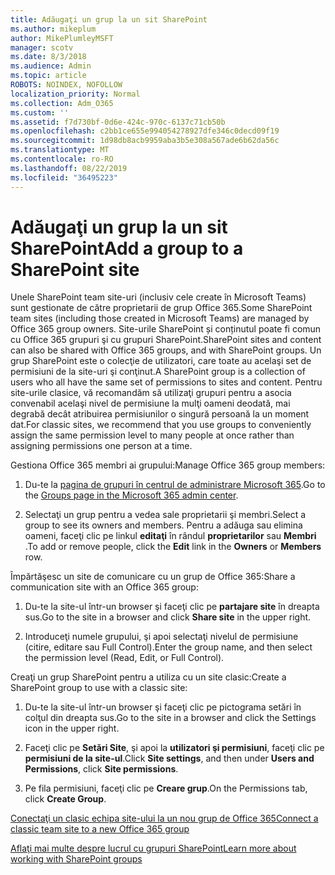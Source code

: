 ```yaml
---
title: Adăugaţi un grup la un sit SharePoint
ms.author: mikeplum
author: MikePlumleyMSFT
manager: scotv
ms.date: 8/3/2018
ms.audience: Admin
ms.topic: article
ROBOTS: NOINDEX, NOFOLLOW
localization_priority: Normal
ms.collection: Adm_O365
ms.custom: ''
ms.assetid: f7d730bf-0d6e-424c-970c-6137c71cb50b
ms.openlocfilehash: c2bb1ce655e994054278927dfe346c0decd09f19
ms.sourcegitcommit: 1d98db8acb9959aba3b5e308a567ade6b62da56c
ms.translationtype: MT
ms.contentlocale: ro-RO
ms.lasthandoff: 08/22/2019
ms.locfileid: "36495223"
---
```

# <a name="add-a-group-to-a-sharepoint-site"></a><span data-ttu-id="740be-102">Adăugaţi un grup la un sit SharePoint</span><span class="sxs-lookup"><span data-stu-id="740be-102">Add a group to a SharePoint site</span></span>

<span data-ttu-id="740be-103">Unele SharePoint team site-uri (inclusiv cele create în Microsoft Teams) sunt gestionate de către proprietarii de grup Office 365.</span><span class="sxs-lookup"><span data-stu-id="740be-103">Some SharePoint team sites (including those created in Microsoft Teams) are managed by Office 365 group owners.</span></span> <span data-ttu-id="740be-104">Site-urile SharePoint și conținutul poate fi comun cu Office 365 grupuri şi cu grupuri SharePoint.</span><span class="sxs-lookup"><span data-stu-id="740be-104">SharePoint sites and content can also be shared with Office 365 groups, and with SharePoint groups.</span></span> <span data-ttu-id="740be-105">Un grup SharePoint este o colecţie de utilizatori, care toate au acelaşi set de permisiuni de la site-uri şi conţinut.</span><span class="sxs-lookup"><span data-stu-id="740be-105">A SharePoint group is a collection of users who all have the same set of permissions to sites and content.</span></span> <span data-ttu-id="740be-106">Pentru site-urile clasice, vă recomandăm să utilizaţi grupuri pentru a asocia convenabil acelaşi nivel de permisiune la mulţi oameni deodată, mai degrabă decât atribuirea permisiunilor o singură persoană la un moment dat.</span><span class="sxs-lookup"><span data-stu-id="740be-106">For classic sites, we recommend that you use groups to conveniently assign the same permission level to many people at once rather than assigning permissions one person at a time.</span></span>
  
<span data-ttu-id="740be-107">Gestiona Office 365 membri ai grupului:</span><span class="sxs-lookup"><span data-stu-id="740be-107">Manage Office 365 group members:</span></span>
  
1. <span data-ttu-id="740be-108">Du-te la [pagina de grupuri în centrul de administrare Microsoft 365](https://portal.office.com/adminportal/home#/groups).</span><span class="sxs-lookup"><span data-stu-id="740be-108">Go to the [Groups page in the Microsoft 365 admin center](https://portal.office.com/adminportal/home#/groups).</span></span>
    
2. <span data-ttu-id="740be-109">Selectaţi un grup pentru a vedea sale proprietarii şi membri.</span><span class="sxs-lookup"><span data-stu-id="740be-109">Select a group to see its owners and members.</span></span> <span data-ttu-id="740be-110">Pentru a adăuga sau elimina oameni, faceţi clic pe linkul **editaţi** în rândul **proprietarilor** sau **Membri** .</span><span class="sxs-lookup"><span data-stu-id="740be-110">To add or remove people, click the **Edit** link in the **Owners** or **Members** row.</span></span> 
    
<span data-ttu-id="740be-111">Împărtăşesc un site de comunicare cu un grup de Office 365:</span><span class="sxs-lookup"><span data-stu-id="740be-111">Share a communication site with an Office 365 group:</span></span>
  
1. <span data-ttu-id="740be-112">Du-te la site-ul într-un browser şi faceţi clic pe **partajare site** în dreapta sus.</span><span class="sxs-lookup"><span data-stu-id="740be-112">Go to the site in a browser and click **Share site** in the upper right.</span></span> 
    
2. <span data-ttu-id="740be-113">Introduceţi numele grupului, şi apoi selectaţi nivelul de permisiune (citire, editare sau Full Control).</span><span class="sxs-lookup"><span data-stu-id="740be-113">Enter the group name, and then select the permission level (Read, Edit, or Full Control).</span></span>
    
<span data-ttu-id="740be-114">Creaţi un grup SharePoint pentru a utiliza cu un site clasic:</span><span class="sxs-lookup"><span data-stu-id="740be-114">Create a SharePoint group to use with a classic site:</span></span>
  
1. <span data-ttu-id="740be-115">Du-te la site-ul într-un browser şi faceţi clic pe pictograma setări în colţul din dreapta sus.</span><span class="sxs-lookup"><span data-stu-id="740be-115">Go to the site in a browser and click the Settings icon in the upper right.</span></span>
    
2. <span data-ttu-id="740be-116">Faceţi clic pe **Setări Site**, şi apoi la **utilizatori şi permisiuni**, faceţi clic pe **permisiuni de la site-ul**.</span><span class="sxs-lookup"><span data-stu-id="740be-116">Click **Site settings**, and then under **Users and Permissions**, click **Site permissions**.</span></span>
    
3. <span data-ttu-id="740be-117">Pe fila permisiuni, faceţi clic pe **Creare grup**.</span><span class="sxs-lookup"><span data-stu-id="740be-117">On the Permissions tab, click **Create Group**.</span></span>
    
[<span data-ttu-id="740be-118">Conectaţi un clasic echipa site-ului la un nou grup de Office 365</span><span class="sxs-lookup"><span data-stu-id="740be-118">Connect a classic team site to a new Office 365 group</span></span>](https://go.microsoft.com/fwlink/?linkid=2008654)
  
[<span data-ttu-id="740be-119">Aflaţi mai multe despre lucrul cu grupuri SharePoint</span><span class="sxs-lookup"><span data-stu-id="740be-119">Learn more about working with SharePoint groups</span></span>](https://go.microsoft.com/fwlink/?linkid=874658)
  

